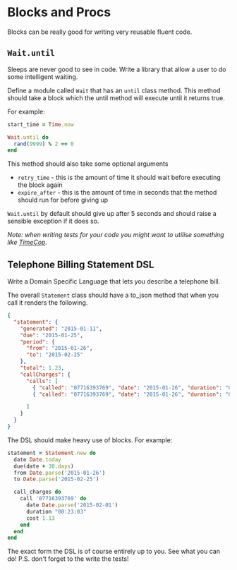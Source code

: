 # Blocks and Procs


Blocks can be really good for writing very reusable fluent code.


## `Wait.until`

Sleeps are never good to see in code. Write a library that allow a user to do some intelligent waiting.

Define a module called `Wait` that has an `until` class method. This method should take a block which the until method will execute until it returns true.

For example:

```ruby
start_time = Time.now

Wait.until do
  rand(9999) % 2 == 0
end
```

This method should also take some optional arguments

* `retry_time` - this is the amount of time it should wait before executing the block again
* `expire_after` - this is the amount of time in seconds that the method should run for before giving up

`Wait.until` by default should give up after 5 seconds and should raise a sensible exception if it does so.

_Note: when writing tests for your code you might want to utilise something like [TimeCop](https://github.com/travisjeffery/timecop)._


## Telephone Billing Statement DSL

Write a Domain Specific Language that lets you describe a telephone bill.

The overall `Statement` class should have a to_json method that when you call it renders the following.

```json
{
  "statement": {
    "generated": "2015-01-11",
    "due": "2015-01-25",
    "period": {
      "from": "2015-01-26",
      "to": "2015-02-25"
    },
    "total": 1.23,
    "callCharges": {
      "calls": [
        { "called": "07716393769", "date": "2015-01-26", "duration": "00:23:03", "cost": 1.13 },
        { "called": "07716393769", "date": "2015-01-26", "duration": "00:23:03", "cost": 0.20 }

      ]
    }
  }
}
```

The DSL should make heavy use of blocks. For example:

```ruby
statement = Statement.new do
  date Date.today
  due(date + 30.days)
  from Date.parse('2015-01-26')
  to Date.parse('2015-02-25')

  call_charges do
    call '07716393769' do
      date Date.parse('2015-02-01')
      duration "00:23:03"
      cost 1.13
    end
  end
end
```

The exact form the DSL is of course entirely up to you. See what you can do! P.S. don't forget to the write the tests!
